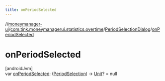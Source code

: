 ```yaml
---
title: onPeriodSelected
---
```

//[moneymanager-ui](../../../index.html)/[com.tink.moneymanagerui.statistics.overtime](../index.html)/[PeriodSelectionDialog](index.html)/[onPeriodSelected](on-period-selected.html)



# onPeriodSelected



[androidJvm]\
var [onPeriodSelected](on-period-selected.html): ([PeriodSelection](../-period-selection/index.html)) -&gt; [Unit](https://kotlinlang.org/api/latest/jvm/stdlib/kotlin/-unit/index.html)? = null




